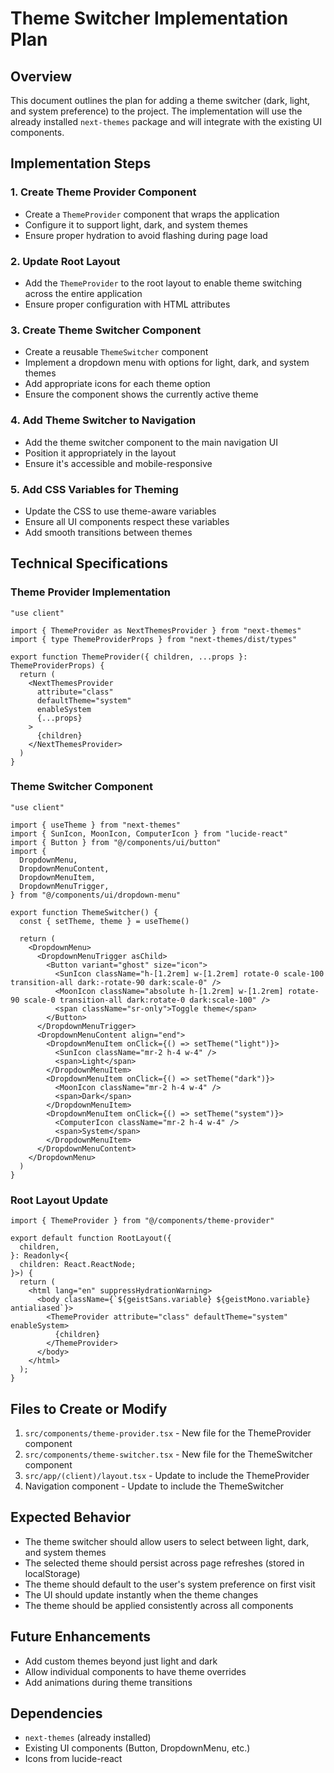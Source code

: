 # Theme Switcher Implementation Plan

## Overview
This document outlines the plan for adding a theme switcher (dark, light, and system preference) to the project. The implementation will use the already installed `next-themes` package and will integrate with the existing UI components.

## Implementation Steps

### 1. Create Theme Provider Component
- Create a `ThemeProvider` component that wraps the application
- Configure it to support light, dark, and system themes
- Ensure proper hydration to avoid flashing during page load

### 2. Update Root Layout
- Add the `ThemeProvider` to the root layout to enable theme switching across the entire application
- Ensure proper configuration with HTML attributes

### 3. Create Theme Switcher Component
- Create a reusable `ThemeSwitcher` component
- Implement a dropdown menu with options for light, dark, and system themes
- Add appropriate icons for each theme option
- Ensure the component shows the currently active theme

### 4. Add Theme Switcher to Navigation
- Add the theme switcher component to the main navigation UI
- Position it appropriately in the layout
- Ensure it's accessible and mobile-responsive

### 5. Add CSS Variables for Theming
- Update the CSS to use theme-aware variables
- Ensure all UI components respect these variables
- Add smooth transitions between themes

## Technical Specifications

### Theme Provider Implementation
```tsx
"use client"

import { ThemeProvider as NextThemesProvider } from "next-themes"
import { type ThemeProviderProps } from "next-themes/dist/types"

export function ThemeProvider({ children, ...props }: ThemeProviderProps) {
  return (
    <NextThemesProvider
      attribute="class"
      defaultTheme="system"
      enableSystem
      {...props}
    >
      {children}
    </NextThemesProvider>
  )
}
```

### Theme Switcher Component
```tsx
"use client"

import { useTheme } from "next-themes"
import { SunIcon, MoonIcon, ComputerIcon } from "lucide-react"
import { Button } from "@/components/ui/button"
import {
  DropdownMenu,
  DropdownMenuContent,
  DropdownMenuItem,
  DropdownMenuTrigger,
} from "@/components/ui/dropdown-menu"

export function ThemeSwitcher() {
  const { setTheme, theme } = useTheme()

  return (
    <DropdownMenu>
      <DropdownMenuTrigger asChild>
        <Button variant="ghost" size="icon">
          <SunIcon className="h-[1.2rem] w-[1.2rem] rotate-0 scale-100 transition-all dark:-rotate-90 dark:scale-0" />
          <MoonIcon className="absolute h-[1.2rem] w-[1.2rem] rotate-90 scale-0 transition-all dark:rotate-0 dark:scale-100" />
          <span className="sr-only">Toggle theme</span>
        </Button>
      </DropdownMenuTrigger>
      <DropdownMenuContent align="end">
        <DropdownMenuItem onClick={() => setTheme("light")}>
          <SunIcon className="mr-2 h-4 w-4" />
          <span>Light</span>
        </DropdownMenuItem>
        <DropdownMenuItem onClick={() => setTheme("dark")}>
          <MoonIcon className="mr-2 h-4 w-4" />
          <span>Dark</span>
        </DropdownMenuItem>
        <DropdownMenuItem onClick={() => setTheme("system")}>
          <ComputerIcon className="mr-2 h-4 w-4" />
          <span>System</span>
        </DropdownMenuItem>
      </DropdownMenuContent>
    </DropdownMenu>
  )
}
```

### Root Layout Update
```tsx
import { ThemeProvider } from "@/components/theme-provider"

export default function RootLayout({
  children,
}: Readonly<{
  children: React.ReactNode;
}>) {
  return (
    <html lang="en" suppressHydrationWarning>
      <body className={`${geistSans.variable} ${geistMono.variable} antialiased`}>
        <ThemeProvider attribute="class" defaultTheme="system" enableSystem>
          {children}
        </ThemeProvider>
      </body>
    </html>
  );
}
```

## Files to Create or Modify

1. `src/components/theme-provider.tsx` - New file for the ThemeProvider component
2. `src/components/theme-switcher.tsx` - New file for the ThemeSwitcher component
3. `src/app/(client)/layout.tsx` - Update to include the ThemeProvider
4. Navigation component - Update to include the ThemeSwitcher

## Expected Behavior
- The theme switcher should allow users to select between light, dark, and system themes
- The selected theme should persist across page refreshes (stored in localStorage)
- The theme should default to the user's system preference on first visit
- The UI should update instantly when the theme changes
- The theme should be applied consistently across all components

## Future Enhancements
- Add custom themes beyond just light and dark
- Allow individual components to have theme overrides
- Add animations during theme transitions

## Dependencies
- `next-themes` (already installed)
- Existing UI components (Button, DropdownMenu, etc.)
- Icons from lucide-react 